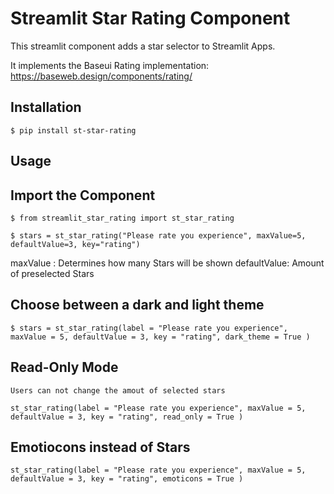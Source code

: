 Streamlit Star Rating Component
===

This streamlit component adds a star selector to Streamlit Apps. 

It implements the Baseui Rating implementation: https://baseweb.design/components/rating/

Installation
-----------

    $ pip install st-star-rating


Usage
------------

## Import the Component

    $ from streamlit_star_rating import st_star_rating

    $ stars = st_star_rating("Please rate you experience", maxValue=5, defaultValue=3, key="rating")

maxValue : Determines how many Stars will be shown
defaultValue: Amount of preselected Stars


## Choose between a dark and light theme

    $ stars = st_star_rating(label = "Please rate you experience", maxValue = 5, defaultValue = 3, key = "rating", dark_theme = True )

## Read-Only Mode

    Users can not change the amout of selected stars

    st_star_rating(label = "Please rate you experience", maxValue = 5, defaultValue = 3, key = "rating", read_only = True )


## Emotiocons instead of Stars

    st_star_rating(label = "Please rate you experience", maxValue = 5, defaultValue = 3, key = "rating", emoticons = True )

